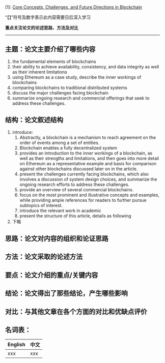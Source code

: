[1]: [Core Concepts, Challenges, and Future Directions in Blockchain](https://doi.org/10.1145/3366370)

“【】”符号及数字表示此内容需要日后深入学习

**重点关注论文的论述思路、方法及对比**

---

## 主题：论文主要介绍了哪些内容

1.  the fundamental elements of blockchains
2.  their ability to achieve availability, consistency, and data integrity as well as their inherent limitations
3.  using Ethereum as a case study, describe the inner workings of blockchains
4.  comparing blockchains to traditional distributed systems
5.  discuss the major challenges facing blockchain
6.  summarize ongoing research and commercial offerings that seek to address these challenges.

## 结构：论文叙述结构

1.  introduce: 
    1.  Abstractly, a blockchain is a mechanism to reach agreement on the order of events among a set of entities.
    2.  Blockchain enables a fully decentralized system
    3.  provides an introduction to the inner workings of a blockchain, as well as their strengths and limitations, and then goes into more detail on Ethereum as a representative example and basis for comparison against other blockchains discussed later on in the article. 
    4.  present the challenges currently facing blockchains, which also involves a discussion of system design choices, and summarize the ongoing research efforts to address these challenges. 
    5.  provide an overview of several commercial blockchains.
    6.  focus on the most prominent and illustrative concepts and examples, while providing ample references for readers to further pursue subtopics of interest.
    7.  introduce the relevant work in academic
    8.  present the structure of this article, details as following
2.  下略

## 思路：论文对内容的组织和论证思路



## 方法：论文采取的论述方法



## 要点：论文介绍的重点/关键内容



## 结论：论文得出了那些结论，产生哪些影响



## 对比：与其他文章在各个方面的对比和优缺点评价



## 名词表：

| English | 中文 |
| ------- | ---- |
| xxx     | xxx  |

